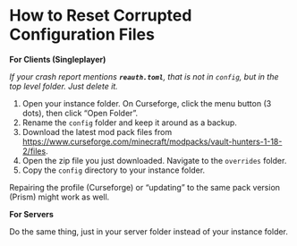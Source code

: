 ﻿# How to Reset Corrupted Configuration Files

**For Clients (Singleplayer)**

*If your crash report mentions **`reauth.toml`**, that is not in `config`, but in the top level folder. Just delete it.*

1. Open your instance folder. On Curseforge, click the menu button (3 dots), then click “Open Folder”.
2. Rename the `config` folder and keep it around as a backup.
3. Download the latest mod pack files from <https://www.curseforge.com/minecraft/modpacks/vault-hunters-1-18-2/files>.
4. Open the zip file you just downloaded. Navigate to the `overrides` folder.
5. Copy the `config` directory to your instance folder.

Repairing the profile (Curseforge) or “updating” to the same pack version (Prism) might work as well.

**For Servers**

Do the same thing, just in your server folder instead of your instance folder.
